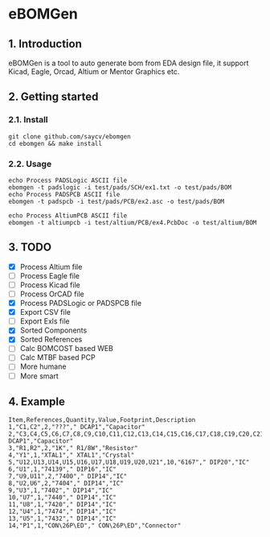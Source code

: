 # eBOMGen

## 1. Introduction

eBOMGen is a tool to auto generate bom from EDA design file, it support Kicad, Eagle, Orcad, Altium or Mentor Graphics etc.

## 2. Getting started

### 2.1. Install

```BATCH
git clone github.com/saycv/ebomgen
cd ebomgen && make install
```

### 2.2. Usage

```BATCH
echo Process PADSLogic ASCII file
ebomgen -t padslogic -i test/pads/SCH/ex1.txt -o test/pads/BOM
echo Process PADSPCB ASCII file
ebomgen -t padspcb -i test/pads/PCB/ex2.asc -o test/pads/BOM

echo Process AltiumPCB ASCII file
ebomgen -t altiumpcb -i test/altium/PCB/ex4.PcbDoc -o test/altium/BOM
```

## 3. TODO

- [x] Process Altium file
- [ ] Process Eagle file
- [ ] Process Kicad file
- [ ] Process OrCAD file
- [x] Process PADSLogic or PADSPCB file
- [x] Export CSV file
- [ ] Export Exls file
- [x] Sorted Components
- [x] Sorted References
- [ ] Calc BOMCOST based WEB
- [ ] Calc MTBF based PCP
- [ ] More humane
- [ ] More smart

## 4. Example

```CSV
Item,References,Quantity,Value,Footprint,Description
1,"C1,C2",2,"???"," DCAP1","Capacitor"
2,"C3,C4,C5,C6,C7,C8,C9,C10,C11,C12,C13,C14,C15,C16,C17,C18,C19,C20,C21,C22",20,".01UF"," DCAP1","Capacitor"
3,"R1,R2",2,"1K"," R1/8W","Resistor"
4,"Y1",1,"XTAL1"," XTAL1","Crystal"
5,"U12,U13,U14,U15,U16,U17,U18,U19,U20,U21",10,"6167"," DIP20","IC"
6,"U1",1,"74139"," DIP16","IC"
7,"U9,U11",2,"7400"," DIP14","IC"
8,"U2,U6",2,"7404"," DIP14","IC"
9,"U3",1,"7402"," DIP14","IC"
10,"U7",1,"7440"," DIP14","IC"
11,"U8",1,"7420"," DIP14","IC"
12,"U4",1,"7474"," DIP14","IC"
13,"U5",1,"7432"," DIP14","IC"
14,"P1",1,"CON\26P\ED"," CON\26P\ED","Connector"
```
